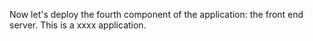 Now let's deploy the fourth component of the application: the front end server. This is a xxxx application. 